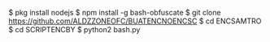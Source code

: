 $ pkg install nodejs
$ npm install -g bash-obfuscate
$ git clone https://github.com/ALDZZONEOFC/BUATENCNOENCSC
$ cd ENCSAMTRO
$ cd SCRIPTENCBY
$ python2 bash.py
```
